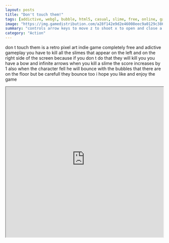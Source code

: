 ```yaml
---
layout: posts
title: "Don't touch them!"
tags: [addictive, webgl, bubble, html5, casual, slime, free, online, games, oyna, game, free, games, play, play, games]
image: "https://img.gamedistribution.com/a28f142e9d2e46008eec9a0129c3868f-1280x720.jpeg"
summary: "controls arrow keys to move z to shoot x to open and close a menu during you play  free online games oyna game free games play play games"
category: "Action"
---
```


don t touch them is a retro pixel art indie game completely free and adictive gameplay you have to kill all the slimes that appear on the left and on the right side of the screen because if you don t do that they will kill you you have a bow and infinite arrows when you kill a slime the score increases by 1 also when the character fell he will bounce with the bubbles that there are on the floor but be carefull they bounce too i hope you like and enjoy the game

<iframe width="100%" height="480px;" src="https://html5.gamedistribution.com/a28f142e9d2e46008eec9a0129c3868f/"></iframe>
